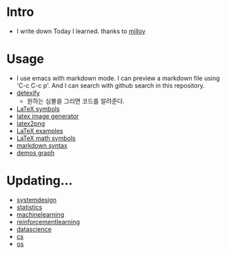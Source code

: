 # Intro

- I write down Today I learned. thanks to [milloy](https://github.com/milooy/TIL)

# Usage

- I use emacs with markdown mode. I can preview a markdown file using 'C-c C-c p'. And I can search with github search in this repository.
- [detexify](http://detexify.kirelabs.org/classify.html)
  - 원하는 심볼을 그리면 코드를 알려준다.
- [LaTeX symbols](http://artofproblemsolving.com/wiki/index.php/LaTeX:Symbols)
- [latex image generator](https://www.codecogs.com/latex/eqneditor.php)
- [latex2png](http://latex2png.com/)
- [LaTeX examples](https://ko.wikipedia.org/wiki/%EC%9C%84%ED%82%A4%EB%B0%B1%EA%B3%BC:TeX_%EB%AC%B8%EB%B2%95)
- [LaTeX math symbols](http://web.ift.uib.no/Teori/KURS/WRK/TeX/symALL.html)
- [markdown syntax](https://dooray.com/htmls/guides/markdown_ko_KR.html)
- [demos graph](https://www.desmos.com/)

# Updating...

- [systemdesign](systemdeisgn)
- [statistics](statistics)
- [machinelearning](machinelearning/README.md)
- [reinforcementlearning](reinforcementlearning/README.md)
- [datascience](datascience/README.md)
- [cs](datascience/cs.md)
- [os](datascience/os.md)